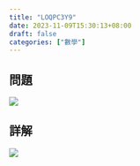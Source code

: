 ```yaml
---
title: "LOQPC3Y9"
date: 2023-11-09T15:30:13+08:00
draft: false
categories: ["數學"]
---
```

<!--more-->

## 問題
<img src="/posts/solution/LOQPC3Y9-q.png">

## 詳解
<img src="/posts/solution/LOQPC3Y9-sol.png">

